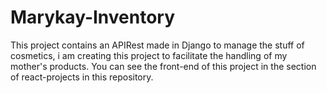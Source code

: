 # Marykay-Inventory
This project contains an APIRest made in Django to manage the stuff of cosmetics,
i am creating this project to facilitate the handling of my mother's products.
You can see the front-end  of this project in the section of react-projects in this repository.

